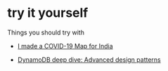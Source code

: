 # try it yourself

Things you should try with 

* [I made a COVID-19 Map for India](https://www.youtube.com/watch?v=IgQYqXPPMvw)

* [DynamoDB deep dive: Advanced design patterns](https://www.youtube.com/watch?v=xfxBhvGpoa0)